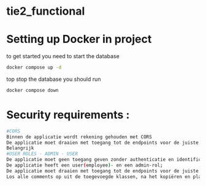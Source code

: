 # tie2_functional


# Setting up Docker in project 

to get started you need to start the database

```bash
docker compose up -d
```

top stop the database you should run

```bash
docker compose down
```

# Security requirements : 

```bash 
#CORS
Binnen de applicatie wordt rekening gehouden met CORS
De applicatie moet draaien met toegang tot de endpoints voor de juiste gebruikers geven
Belangrijk
#USER ROLES - ADMIN - USER 
De applicatie moet geen toegang geven zonder authenticatie en identificatie;
De applicatie heeft een user(employee)- en een admin-rol;
De applicatie moet draaien met toegang tot de endpoints voor de juiste gebruikers;
Los alle comments op uit de toegevoegde klassen, na het kopiëren en plakken van die klassen.
